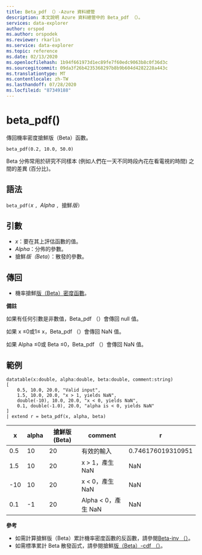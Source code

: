 ```yaml
---
title: Beta_pdf （）-Azure 資料總管
description: 本文說明 Azure 資料總管中的 Beta_pdf （）。
services: data-explorer
author: orspod
ms.author: orspodek
ms.reviewer: rkarlin
ms.service: data-explorer
ms.topic: reference
ms.date: 02/13/2020
ms.openlocfilehash: 1b94f661973d1ec89fe7f60edc9063b8c0f36d3c
ms.sourcegitcommit: 09da3f26b4235368297b8b9b604d4282228a443c
ms.translationtype: MT
ms.contentlocale: zh-TW
ms.lasthandoff: 07/28/2020
ms.locfileid: "87349188"
---
```

# <a name="beta_pdf"></a>beta_pdf()

傳回機率密度搶鮮版（Beta）函數。

```kusto
beta_pdf(0.2, 10.0, 50.0)
```

Beta 分佈常用於研究不同樣本 (例如人們在一天不同時段內花在看電視的時間) 之間的差異 (百分比)。

## <a name="syntax"></a>語法

`beta_pdf(`*x* `, `*Alpha* `, `搶鮮*版*`)`

## <a name="arguments"></a>引數

* *x*：要在其上評估函數的值。
* *Alpha*：分佈的參數。
* 搶鮮*版（Beta*）：散發的參數。

## <a name="returns"></a>傳回

* 機率搶鮮[版（Beta）密度函數](https://en.wikipedia.org/wiki/Beta_distribution#Probability_density_function)。

**備註**

如果有任何引數是非數值，Beta_pdf （）會傳回 null 值。

如果 x ≤0或1≤ x，Beta_pdf （）會傳回 NaN 值。

如果 Alpha ≤0或 Beta ≤0，Beta_pdf （）會傳回 NaN 值。

## <a name="examples"></a>範例

<!-- csl: https://help.kusto.windows.net/Samples -->
```kusto
datatable(x:double, alpha:double, beta:double, comment:string)
[
    0.5, 10.0, 20.0, "Valid input",
    1.5, 10.0, 20.0, "x > 1, yields NaN",
    double(-10), 10.0, 20.0, "x < 0, yields NaN",
    0.1, double(-1.0), 20.0, "alpha is < 0, yields NaN"
]
| extend r = beta_pdf(x, alpha, beta)
```

|x|alpha|搶鮮版 (Beta)|comment|r|
|---|---|---|---|---|
|0.5|10|20|有效的輸入|0.746176019310951|
|1.5|10|20|x > 1，產生 NaN|NaN|
|-10|10|20|x < 0，產生 NaN|NaN|
|0.1|-1|20|Alpha < 0，產生 NaN|NaN|

**參考**

* 如需計算搶鮮版（Beta）累計機率密度函數的反函數，請參閱[Beta-inv （）](./beta-invfunction.md)。
* 如需標準累計 Beta 散發函式，請參閱搶鮮[版（Beta）-cdf （）](./beta-cdffunction.md)。
